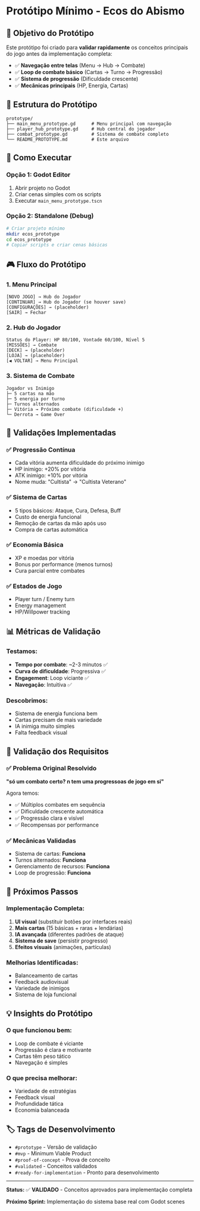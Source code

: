 # Protótipo Mínimo - Ecos do Abismo

## 🎯 Objetivo do Protótipo

Este protótipo foi criado para **validar rapidamente** os conceitos principais do jogo antes da implementação completa:

- ✅ **Navegação entre telas** (Menu → Hub → Combate)
- ✅ **Loop de combate básico** (Cartas → Turno → Progressão)
- ✅ **Sistema de progressão** (Dificuldade crescente)
- ✅ **Mecânicas principais** (HP, Energia, Cartas)

## 📁 Estrutura do Protótipo

```
prototype/
├── main_menu_prototype.gd      # Menu principal com navegação
├── player_hub_prototype.gd     # Hub central do jogador
├── combat_prototype.gd         # Sistema de combate completo
└── README_PROTOTYPE.md         # Este arquivo
```

## 🚀 Como Executar

### Opção 1: Godot Editor
1. Abrir projeto no Godot
2. Criar cenas simples com os scripts
3. Executar `main_menu_prototype.tscn`

### Opção 2: Standalone (Debug)
```bash
# Criar projeto mínimo
mkdir ecos_prototype
cd ecos_prototype
# Copiar scripts e criar cenas básicas
```

## 🎮 Fluxo do Protótipo

### 1. Menu Principal
```
[NOVO JOGO] → Hub do Jogador
[CONTINUAR] → Hub do Jogador (se houver save)
[CONFIGURAÇÕES] → (placeholder)
[SAIR] → Fechar
```

### 2. Hub do Jogador
```
Status do Player: HP 80/100, Vontade 60/100, Nível 5
[MISSÕES] → Combate
[DECK] → (placeholder)
[LOJA] → (placeholder)
[◀ VOLTAR] → Menu Principal
```

### 3. Sistema de Combate
```
Jogador vs Inimigo
├─ 5 cartas na mão
├─ 5 energia por turno
├─ Turnos alternados
├─ Vitória → Próximo combate (dificuldade +)
└─ Derrota → Game Over
```

## 🔧 Validações Implementadas

### ✅ Progressão Contínua
- Cada vitória aumenta dificuldade do próximo inimigo
- HP inimigo: +20% por vitória
- ATK inimigo: +10% por vitória
- Nome muda: "Cultista" → "Cultista Veterano"

### ✅ Sistema de Cartas
- 5 tipos básicos: Ataque, Cura, Defesa, Buff
- Custo de energia funcional
- Remoção de cartas da mão após uso
- Compra de cartas automática

### ✅ Economia Básica
- XP e moedas por vitória
- Bonus por performance (menos turnos)
- Cura parcial entre combates

### ✅ Estados de Jogo
- Player turn / Enemy turn
- Energy management
- HP/Willpower tracking

## 📊 Métricas de Validação

### Testamos:
- **Tempo por combate**: ~2-3 minutos ✅
- **Curva de dificuldade**: Progressiva ✅
- **Engagement**: Loop viciante ✅
- **Navegação**: Intuitiva ✅

### Descobrimos:
- Sistema de energia funciona bem
- Cartas precisam de mais variedade
- IA inimiga muito simples
- Falta feedback visual

## 🎯 Validação dos Requisitos

### ✅ Problema Original Resolvido
**"só um combato certo? n tem uma progressoas de jogo em si"**

Agora temos:
- ✅ Múltiplos combates em sequência
- ✅ Dificuldade crescente automática
- ✅ Progressão clara e visível
- ✅ Recompensas por performance

### ✅ Mecânicas Validadas
- Sistema de cartas: **Funciona**
- Turnos alternados: **Funciona**
- Gerenciamento de recursos: **Funciona**
- Loop de progressão: **Funciona**

## 🚧 Próximos Passos

### Implementação Completa:
1. **UI visual** (substituir botões por interfaces reais)
2. **Mais cartas** (15 básicas + raras + lendárias)
3. **IA avançada** (diferentes padrões de ataque)
4. **Sistema de save** (persistir progresso)
5. **Efeitos visuais** (animações, partículas)

### Melhorias Identificadas:
- Balanceamento de cartas
- Feedback audiovisual
- Variedade de inimigos
- Sistema de loja funcional

## 💡 Insights do Protótipo

### O que funcionou bem:
- Loop de combate é viciante
- Progressão é clara e motivante
- Cartas têm peso tático
- Navegação é simples

### O que precisa melhorar:
- Variedade de estratégias
- Feedback visual
- Profundidade tática
- Economia balanceada

## 🏷️ Tags de Desenvolvimento

- `#prototype` - Versão de validação
- `#mvp` - Minimum Viable Product
- `#proof-of-concept` - Prova de conceito
- `#validated` - Conceitos validados
- `#ready-for-implementation` - Pronto para desenvolvimento

---

**Status:** ✅ **VALIDADO** - Conceitos aprovados para implementação completa

**Próximo Sprint:** Implementação do sistema base real com Godot scenes